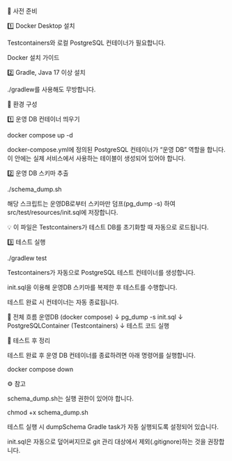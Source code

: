 🚀 사전 준비

1️⃣ Docker Desktop 설치

Testcontainers와 로컬 PostgreSQL 컨테이너가 필요합니다.

Docker 설치 가이드

2️⃣ Gradle, Java 17 이상 설치

./gradlew를 사용해도 무방합니다.

🧰 환경 구성

1️⃣ 운영 DB 컨테이너 띄우기

docker compose up -d


docker-compose.yml에 정의된 PostgreSQL 컨테이너가 “운영 DB” 역할을 합니다.
이 안에는 실제 서비스에서 사용하는 테이블이 생성되어 있어야 합니다.

2️⃣ 운영 DB 스키마 추출

./schema_dump.sh


해당 스크립트는 운영DB로부터 스키마만 덤프(pg_dump -s) 하여
src/test/resources/init.sql에 저장합니다.

💡 이 파일은 Testcontainers가 테스트 DB를 초기화할 때 자동으로 로드됩니다.

3️⃣ 테스트 실행

./gradlew test


Testcontainers가 자동으로 PostgreSQL 테스트 컨테이너를 생성합니다.

init.sql을 이용해 운영DB 스키마를 복제한 후 테스트를 수행합니다.

테스트 완료 시 컨테이너는 자동 종료됩니다.

🧩 전체 흐름
운영DB (docker compose)
↓  pg_dump -s
init.sql
↓
PostgreSQLContainer (Testcontainers)
↓
테스트 코드 실행

🧹 테스트 후 정리

테스트 완료 후 운영 DB 컨테이너를 종료하려면 아래 명령어를 실행합니다.

docker compose down

⚙️ 참고

schema_dump.sh는 실행 권한이 있어야 합니다.

chmod +x schema_dump.sh


테스트 실행 시 dumpSchema Gradle task가 자동 실행되도록 설정되어 있습니다.

init.sql은 자동으로 덮어써지므로 git 관리 대상에서 제외(.gitignore)하는 것을 권장합니다.
